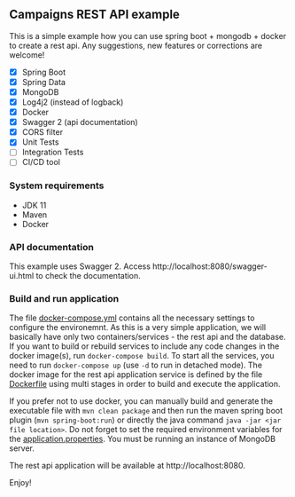 ## Campaigns REST API example
This is a simple example how you can use spring boot + mongodb + docker to create a rest api. Any suggestions, new features or corrections are welcome!

- [x] Spring Boot
- [x] Spring Data
- [x] MongoDB 
- [x] Log4j2 (instead of logback)
- [x] Docker
- [x] Swagger 2 (api documentation)
- [x] CORS filter
- [x] Unit Tests
- [ ] Integration Tests
- [ ] CI/CD tool

### System requirements
- JDK 11
- Maven
- Docker

### API documentation 
This example uses Swagger 2. Access http://localhost:8080/swagger-ui.html to check the documentation.

### Build and run application
The file [docker-compose.yml](docker-compose.yml) contains all the necessary settings to configure the environemnt. As this is a very simple application, we will basically have only two containers/services - the rest api and the database. If you want to  build or rebuild services to include any code changes in the docker image(s), run `docker-compose build`. To start all the services, you need to run `docker-compose up` (use `-d` to run in detached mode). The docker image for the rest api application service is defined by the file [Dockerfile](Dockerfile) using multi stages in order to build and execute the application.

If you prefer not to use docker, you can manually build and generate the executable file with `mvn clean package` and then run the maven spring boot plugin (`mvn spring-boot:run`) or directly the java command `java -jar <jar file location>`. Do not forget to set the required environment variables for the [application.properties](/src/main/resources/application.properties). You must be running an instance of MongoDB server.

The rest api application will be available at http://localhost:8080.

Enjoy!
